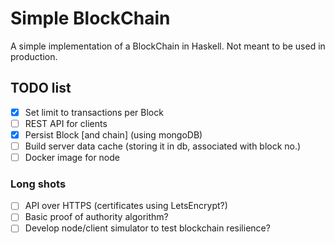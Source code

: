 # Simple BlockChain

A simple implementation of a BlockChain in Haskell. Not meant to be used in production.

## TODO list
-   [x] Set limit to transactions per Block
-   [ ]  REST API for clients
-   [x] Persist Block \[and chain\] (using mongoDB)
-   [ ] Build server data cache (storing it in db, associated with block no.)
-   [ ] Docker image for node

### Long shots
-   [ ] API over HTTPS (certificates using LetsEncrypt?)
-   [ ] Basic proof of authority algorithm?
-   [ ] Develop node/client simulator to test blockchain resilience?
